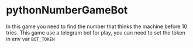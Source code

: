 # pythonNumberGameBot
In this game you need to find the number that thinks the machine before 10 tries.
This game use a telegram bot for play, you can need to set the token in env var `BOT_TOKEN`